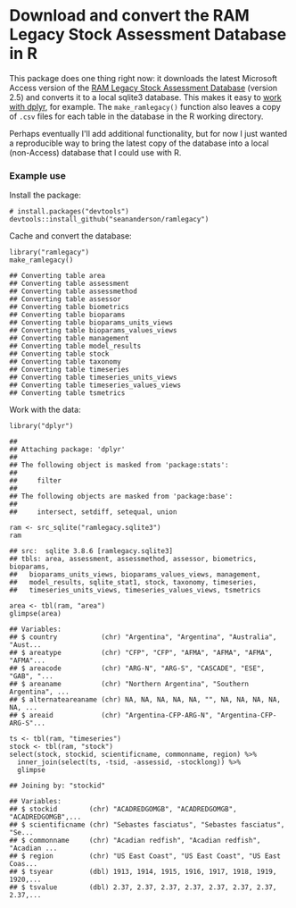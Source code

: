 Download and convert the RAM Legacy Stock Assessment Database in R
==================================================================

This package does one thing right now: it downloads the latest Microsoft
Access version of the [RAM Legacy Stock Assessment
Database](http://ramlegacy.org) (version 2.5) and converts it to a local
sqlite3 database. This makes it easy to [work with
dplyr](http://cran.r-project.org/web/packages/dplyr/vignettes/databases.html),
for example. The `make_ramlegacy()` function also leaves a copy of
`.csv` files for each table in the database in the R working directory.

Perhaps eventually I'll add additional functionality, but for now I just
wanted a reproducible way to bring the latest copy of the database into
a local (non-Access) database that I could use with R.

### Example use

Install the package:

    # install.packages("devtools")
    devtools::install_github("seananderson/ramlegacy")

Cache and convert the database:

    library("ramlegacy")
    make_ramlegacy()

    ## Converting table area
    ## Converting table assessment
    ## Converting table assessmethod
    ## Converting table assessor
    ## Converting table biometrics
    ## Converting table bioparams
    ## Converting table bioparams_units_views
    ## Converting table bioparams_values_views
    ## Converting table management
    ## Converting table model_results
    ## Converting table stock
    ## Converting table taxonomy
    ## Converting table timeseries
    ## Converting table timeseries_units_views
    ## Converting table timeseries_values_views
    ## Converting table tsmetrics

Work with the data:

    library("dplyr")

    ## 
    ## Attaching package: 'dplyr'
    ## 
    ## The following object is masked from 'package:stats':
    ## 
    ##     filter
    ## 
    ## The following objects are masked from 'package:base':
    ## 
    ##     intersect, setdiff, setequal, union

    ram <- src_sqlite("ramlegacy.sqlite3")
    ram

    ## src:  sqlite 3.8.6 [ramlegacy.sqlite3]
    ## tbls: area, assessment, assessmethod, assessor, biometrics, bioparams,
    ##   bioparams_units_views, bioparams_values_views, management,
    ##   model_results, sqlite_stat1, stock, taxonomy, timeseries,
    ##   timeseries_units_views, timeseries_values_views, tsmetrics

    area <- tbl(ram, "area")
    glimpse(area)

    ## Variables:
    ## $ country           (chr) "Argentina", "Argentina", "Australia", "Aust...
    ## $ areatype          (chr) "CFP", "CFP", "AFMA", "AFMA", "AFMA", "AFMA"...
    ## $ areacode          (chr) "ARG-N", "ARG-S", "CASCADE", "ESE", "GAB", "...
    ## $ areaname          (chr) "Northern Argentina", "Southern Argentina", ...
    ## $ alternateareaname (chr) NA, NA, NA, NA, NA, "", NA, NA, NA, NA, NA, ...
    ## $ areaid            (chr) "Argentina-CFP-ARG-N", "Argentina-CFP-ARG-S"...

    ts <- tbl(ram, "timeseries")
    stock <- tbl(ram, "stock")
    select(stock, stockid, scientificname, commonname, region) %>%
      inner_join(select(ts, -tsid, -assessid, -stocklong)) %>%
      glimpse

    ## Joining by: "stockid"

    ## Variables:
    ## $ stockid        (chr) "ACADREDGOMGB", "ACADREDGOMGB", "ACADREDGOMGB",...
    ## $ scientificname (chr) "Sebastes fasciatus", "Sebastes fasciatus", "Se...
    ## $ commonname     (chr) "Acadian redfish", "Acadian redfish", "Acadian ...
    ## $ region         (chr) "US East Coast", "US East Coast", "US East Coas...
    ## $ tsyear         (dbl) 1913, 1914, 1915, 1916, 1917, 1918, 1919, 1920,...
    ## $ tsvalue        (dbl) 2.37, 2.37, 2.37, 2.37, 2.37, 2.37, 2.37, 2.37,...
